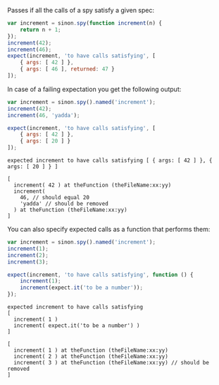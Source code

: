 Passes if all the calls of a spy satisfy a given spec:

```js
var increment = sinon.spy(function increment(n) {
    return n + 1;
});
increment(42);
increment(46);
expect(increment, 'to have calls satisfying', [
    { args: [ 42 ] },
    { args: [ 46 ], returned: 47 }
]);
```

In case of a failing expectation you get the following output:

```js
var increment = sinon.spy().named('increment');
increment(42);
increment(46, 'yadda');

expect(increment, 'to have calls satisfying', [
    { args: [ 42 ] },
    { args: [ 20 ] }
]);
```

```output
expected increment to have calls satisfying [ { args: [ 42 ] }, { args: [ 20 ] } ]

[
  increment( 42 ) at theFunction (theFileName:xx:yy)
  increment(
    46, // should equal 20
    'yadda' // should be removed
  ) at theFunction (theFileName:xx:yy)
]
```

You can also specify expected calls as a function that performs them:

```js
var increment = sinon.spy().named('increment');
increment(1);
increment(2);
increment(3);

expect(increment, 'to have calls satisfying', function () {
    increment(1);
    increment(expect.it('to be a number'));
});
```

```output
expected increment to have calls satisfying
[
  increment( 1 )
  increment( expect.it('to be a number') )
]

[
  increment( 1 ) at theFunction (theFileName:xx:yy)
  increment( 2 ) at theFunction (theFileName:xx:yy)
  increment( 3 ) at theFunction (theFileName:xx:yy) // should be removed
]
```
